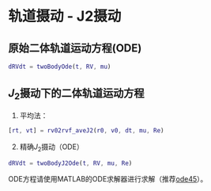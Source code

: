 # 轨道摄动 - J2摄动

## 原始二体轨道运动方程(ODE)

```matlab
dRVdt = twoBodyOde(t, RV, mu)
```

## $J_2$摄动下的二体轨道运动方程

1. 平均法：

```matlab
[rt, vt] = rv02rvf_aveJ2(r0, v0, dt, mu, Re)
```

2. 精确$J_2$摄动（ODE）

```matlab
dRVdt = twoBodyJ2Ode(t, RV, mu, Re)
```

ODE方程请使用MATLAB的ODE求解器进行求解（推荐[ode45](https://www.mathworks.com/help/matlab/ref/ode45.html)）。